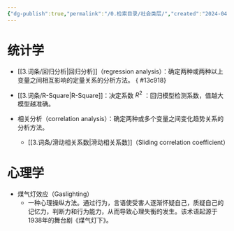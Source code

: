 ```yaml
---
{"dg-publish":true,"permalink":"/0.检索目录/社会类层/","created":"2024-04-28T20:59:22.575+08:00"}
---
```




# 统计学
- [[3.词条/回归分析\|回归分析]]（regression analysis）：确定两种或两种以上变量之间相互影响的定量关系的分析方法。 
{ #13c918}

- [[3.词条/R-Square\|R-Square]]：决定系数 $R^2$ ：回归模型检测系数，值越大模型越准确。
- 相关分析（correlation analysis）：确定两种或多个变量之间变化趋势关系的分析方法。
	- [[3.词条/滑动相关系数\|滑动相关系数]]（Sliding correlation coefficient）

# 心理学
- 煤气灯效应（Gaslighting）
	- 一种心理操纵方法。通过行为，言语使受害人逐渐怀疑自己，质疑自己的记忆力，判断力和行为能力，从而导致心理失衡的发生。该术语起源于1938年的舞台剧《煤气灯下》。